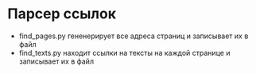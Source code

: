 # Парсер ссылок

* find_pages.py гененерирует все адреса страниц и записывает их в файл
* find_texts.py находит ссылки на тексты на каждой странице и записывает их в файл